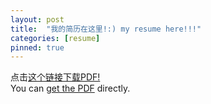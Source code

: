 ```yaml
---
layout: post
title:  "我的简历在这里!:) my resume here!!!"
categories: [resume]
pinned: true
---
```


点击[这个链接下载PDF!](/assets/resume.pdf)   
You can [get the PDF](/assets/resume.pdf) directly.
